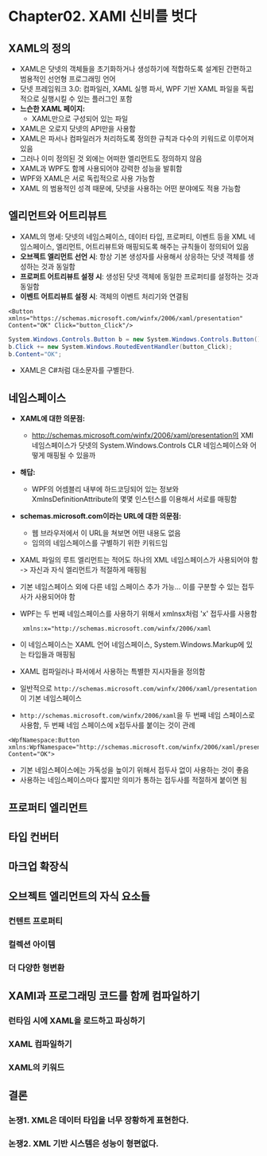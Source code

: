 # Chapter02. XAMl 신비를 벗다
## XAML의 정의
- XAML은 닷넷의 객체들을 초기화하거나 생성하기에 적합하도록 설계된 간편하고 범용적인 선언형 프로그래밍 언어
- 닷넷 프레임워크 3.0: 컴파일러, XAML 실행 파서, WPF 기반 XAML 파일을 독립적으로 실행시킬 수 있는 플러그인 포함
- **느슨한 XAML 페이지:**
    - XAML만으로 구성되어 있는 파일
- XAML은 오로지 닷넷의 API만을 사용함
- XAML은 파서나 컴파일러가 처리하도록 정의한 규칙과 다수의 키워드로 이루어져 있음
- 그러나 이미 정의된 것 외에는 어떠한 엘리먼트도 정의하지 않음
- XAML과 WPF도 함께 사용되어야 강력한 성능을 발휘함
- WPF와 XAML은 서로 독립적으로 사용 가능함
- XAML 의 범용적인 성격 때문에, 닷넷을 사용하는 어떤 분야에도 적용 가능함

## 엘리먼트와 어트리뷰트
- XAML의 명세: 닷넷의 네임스페이스, 데이터 타입, 프로퍼티, 이벤트 등을 XML 네임스페이스, 엘리먼트, 어트리뷰트와 매핑되도록 해주는 규칙들이 정의되어 있음
- **오브젝트 엘리먼트 선언 시**: 항상 기본 생성자를 사용해서 상응하는 닷넷 객체를 생성하는 것과 동일함
- **프로퍼트 어트리뷰트 설정 시**: 생성된 닷넷 객체에 동일한 프로퍼티를 설정하는 것과 동일함
- **이벤트 어트리뷰트 설정 시**: 객체의 이벤트 처리기와 연결됨

```XAML
<Button xmlns="https://schemas.microsoft.com/winfx/2006/xaml/presentation"
Content="OK" Click="button_Click"/>
```

```C#
System.Windows.Controls.Button b = new System.Windows.Controls.Button();
b.Click += new System.Windows.RoutedEventHandler(button_Click);
b.Content="OK";
```
- XAML은 C#처럼 대소문자를 구별한다.

## 네임스페이스
- **XAML에 대한 의문점:**
    - http://schemas.microsoft.com/winfx/2006/xaml/presentation의 XMl 네임스페이스가 닷넷의 System.Windows.Controls CLR 네임스페이스와 어떻게 매핑될 수 있을까
- **해답:**
    - WPF의 어셈블리 내부에 하드코딩되어 있는 정보와 XmlnsDefinitionAttribute의 몇몇 인스턴스를 이용해서 서로를 매핑함
- **schemas.microsoft.com이라는 URL에 대한 의문점:**
    - 웹 브라우저에서 이 URL을 쳐보면 어떤 내용도 없음
    - 임의의 네임스페이스를 구별하기 위한 키워드임

- XAML 파일의 루트 엘리먼트는 적어도 하나의 XML 네임스페이스가 사용되어야 함
    -> 자신과 자식 엘리먼트가 적절하게 매핑됨
- 기본 네임스페이스 외에 다른 네임 스페이스 추가 가능... 이를 구분할 수 있는 접두사가 사용되어야 함
- WPF는 두 번째 네임스페이스를 사용하기 위해서 xmlnsx처럼 'x' 접두사를 사용함
```XAML
    xmlns:x="http://schemas.microsoft.com/winfx/2006/xaml
```
- 이 네임스페이스는 XAML 언어 네임스페이스, System.Windows.Markup에 있는 타입들과 매핑됨
- XAML 컴파일러나 파서에서 사용하는 특별한 지시자들을 정의함

- 일반적으로 `http://schemas.microsoft.com/winfx/2006/xaml/presentation`이 기본 네임스페이스
- `http://schemas.microsoft.com/winfx/2006/xaml`을 두 번째 네임 스페이스로 사용함, 두 번째 네임 스페이스에 x접두사를 붙이는 것이 관례

```XAML
<WpfNamespace:Button
xmlns:WpfNamespace="http://schemas.microsoft.com/winfx/2006/xaml/presentation"
Content="OK">
```
- 기본 네임스페이스에는 가독성을 높이기 위해서 접두사 없이 사용하는 것이 좋음
- 사용하는 네임스페이스마다 짧지만 의미가 통하는 접두사를 적절하게 붙이면 됨

## 프로퍼티 엘리먼트
## 타입 컨버터
## 마크업 확장식
## 오브젝트 엘리먼트의 자식 요소들
### 컨텐트 프로퍼티
### 컬렉션 아이템
### 더 다양한 형변환
## XAMl과 프로그래밍 코드를 함께 컴파일하기
### 런타임 시에 XAML을 로드하고 파싱하기
### XAML 컴파일하기
### XAML의 키워드
## 결론
### 논쟁1. XML은 데이터 타입을 너무 장황하게 표현한다.
### 논쟁2. XML 기반 시스템은 성능이 형편없다.
